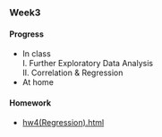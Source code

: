 ### Week3
#### Progress
* In class<br />
I. Further Exploratory Data Analysis     
II. Correlation & Regression      
* At home   

#### Homework
* [hw4(Regression).html](https://bourbon0212.github.io/NTU-CS-X/Week4/Happiness___Open_Data__II_.html)
